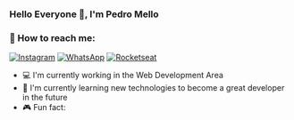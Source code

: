 ### Hello Everyone 👋, I'm Pedro Mello 

### 📱 How to reach me: 

[![Instagram](https://img.shields.io/badge/Instagram-E4405F?&logo=instagram&style=flat-square&logoColor=white)](https://www.instagram.com/_pedroo_mello/) 
[![WhatsApp](https://img.shields.io/badge/WhatsApp-green?logo=whatsapp&style=flat-square&logoColor=white)](https://api.whatsapp.com/send?1=pt_BR&phone=5543996819949)
[![Rocketseat](https://img.shields.io/badge/Rocket-BF40BF?logo=rocket&style=flat-square&logoColor=white)](https://app.rocketseat.com.br/me/pedro-aranda-05436)

- 💻 I'm currently working in the Web Development Area
- 🌱 I'm currently learning new technologies to become a great developer in the future
- 🎮 Fun fact: 
